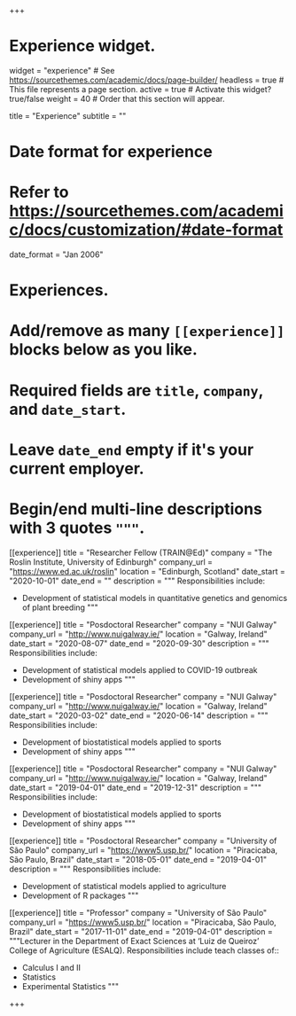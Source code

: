 +++
# Experience widget.
widget = "experience"  # See https://sourcethemes.com/academic/docs/page-builder/
headless = true  # This file represents a page section.
active = true  # Activate this widget? true/false
weight = 40  # Order that this section will appear.

title = "Experience"
subtitle = ""

# Date format for experience
#   Refer to https://sourcethemes.com/academic/docs/customization/#date-format
date_format = "Jan 2006"

# Experiences.
#   Add/remove as many `[[experience]]` blocks below as you like.
#   Required fields are `title`, `company`, and `date_start`.
#   Leave `date_end` empty if it's your current employer.
#   Begin/end multi-line descriptions with 3 quotes `"""`.
[[experience]]
  title = "Researcher Fellow (TRAIN@Ed)"
  company = "The Roslin Institute, University of Edinburgh"
  company_url = "https://www.ed.ac.uk/roslin"
  location = "Edinburgh, Scotland"
  date_start = "2020-10-01"
  date_end = ""
  description = """
  Responsibilities include:
  *  Development of statistical models in quantitative genetics and genomics of plant breeding
  """

[[experience]]
  title = "Posdoctoral Researcher"
  company = "NUI Galway"
  company_url = "http://www.nuigalway.ie/"
  location = "Galway, Ireland"
  date_start = "2020-08-07"
  date_end = "2020-09-30"
  description = """
  Responsibilities include:
  
  * Development of statistical models applied to COVID-19 outbreak
  * Development of shiny apps 
  """
  
[[experience]]
  title = "Posdoctoral Researcher"
  company = "NUI Galway"
  company_url = "http://www.nuigalway.ie/"
  location = "Galway, Ireland"
  date_start = "2020-03-02"
  date_end = "2020-06-14"
  description = """
  Responsibilities include:
  
  * Development of biostatistical models applied to sports
  * Development of shiny apps 
  """
  
[[experience]]
  title = "Posdoctoral Researcher"
  company = "NUI Galway"
  company_url = "http://www.nuigalway.ie/"
  location = "Galway, Ireland"
  date_start = "2019-04-01"
  date_end = "2019-12-31"
  description = """
  Responsibilities include:
  
  * Development of biostatistical models applied to sports
  * Development of shiny apps 
  """
  
[[experience]]
  title = "Posdoctoral Researcher"
  company = "University of São Paulo"
  company_url = "https://www5.usp.br/"
  location = "Piracicaba, São Paulo, Brazil"
  date_start = "2018-05-01"
  date_end = "2019-04-01"
  description = """
  Responsibilities include:
  
  * Development of statistical models applied to agriculture
  * Development of R packages 
  """

[[experience]]
  title = "Professor"
  company = "University of São Paulo"
  company_url = "https://www5.usp.br/"
  location = "Piracicaba, São Paulo, Brazil"
  date_start = "2017-11-01"
  date_end = "2019-04-01"
  description = """Lecturer in the Department of Exact Sciences at ‘Luiz de Queiroz’ College of Agriculture (ESALQ).
  Responsibilities include teach classes of::
  
  * Calculus I and II
  * Statistics
  * Experimental Statistics
  """

+++
